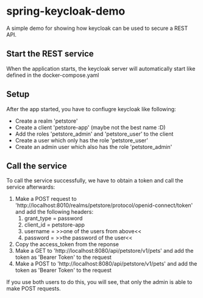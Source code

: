# spring-keycloak-demo
A simple demo for showing how keycloak can be used to secure a REST API.

## Start the REST service
When the application starts, the keycloak server will automatically start like defined in the docker-compose.yaml

## Setup
After the app started, you have to confiugre keycloak like following:

- Create a realm 'petstore'
- Create a client 'petstore-app' (maybe not the best name :D)
- Add the roles 'petstore_admin' and 'petstore_user' to the client
- Create a user which only has the role 'petstore_user'
- Create an admin user which also has the role 'petstore_admin'

## Call the service
To call the service successfully, we have to obtain a token and call the service afterwards:

1. Make a POST request to 'http://localhost:8010/realms/petstore/protocol/openid-connect/token' and add the following headers:
    1. grant_type = password
    2. client_id = petstore-app
    3. username = >>one of the users from above<<
    4. password = >>the password of the user<<
2. Copy the access_token from the reponse
3. Make a GET to 'http://localhost:8080/api/petstore/v1/pets' and add the token as 'Bearer Token' to the request
4. Make a POST to 'http://localhost:8080/api/petstore/v1/pets' and add the token as 'Bearer Token' to the request

If you use both users to do this, you will see, that only the admin is able to make POST requests.